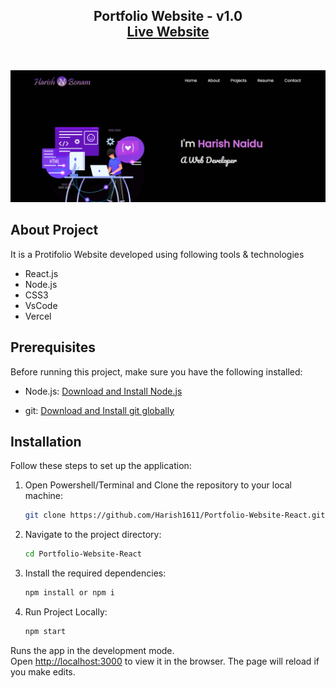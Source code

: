 <h2 align="center">
  Portfolio Website - v1.0<br/>
  <a href="https://portfolio-website-react-eta.vercel.app/" target="_blank">Live Website</a>

</h2>

<br/>

![Demo Pic](src/Assets/readmeDemo.png)

## About Project

It is a Protifolio Website developed using following tools & technologies<br/>

- React.js
- Node.js
- CSS3
- VsCode
- Vercel

## Prerequisites

Before running this project, make sure you have the following installed:

- Node.js: [Download and Install Node.js](https://nodejs.org/en/download "Node.js Download")

- git: [Download and Install git globally](https://git-scm.com/ "git Download")

## Installation

Follow these steps to set up the application:

1. Open Powershell/Terminal and Clone the repository to your local machine:

   ```bash
   git clone https://github.com/Harish1611/Portfolio-Website-React.git
   ```

2. Navigate to the project directory:

   ```bash
   cd Portfolio-Website-React
   ```

3. Install the required dependencies:

   ```bash
   npm install or npm i
   ```

4. Run Project Locally:

   ```bash
   npm start
   ```

Runs the app in the development mode.\
Open [http://localhost:3000](http://localhost:3000) to view it in the browser.
The page will reload if you make edits.
